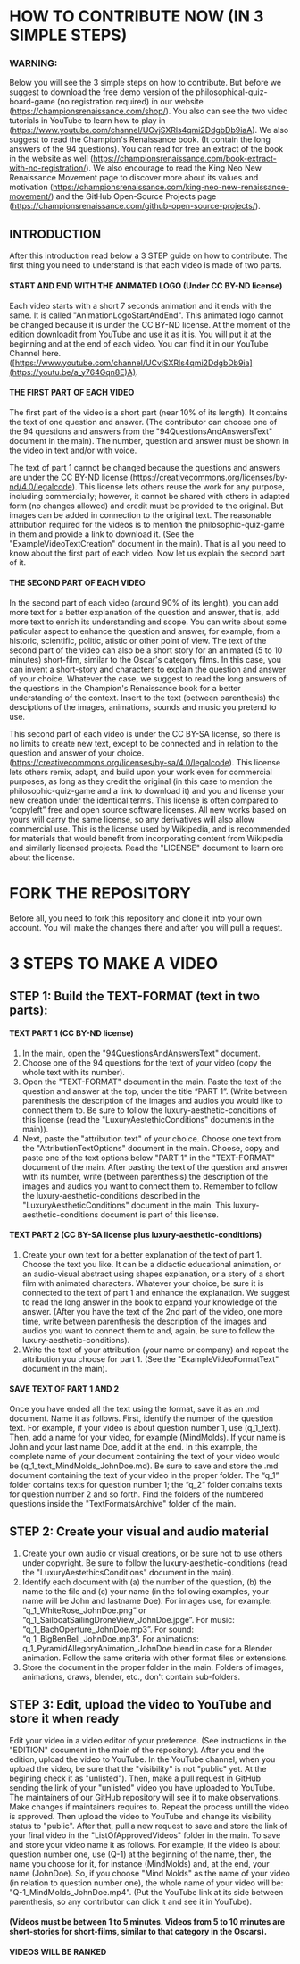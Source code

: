 # HOW TO CONTRIBUTE NOW (IN 3 SIMPLE STEPS)

### WARNING:
Below you will see the 3 simple steps on how to contribute. But before we suggest to download the free demo version of the philosophical-quiz-board-game (no registration required) in our website (https://championsrenaissance.com/shop/). You also can see the two video tutorials in YouTube to learn how to play in (https://www.youtube.com/channel/UCvjSXRls4qmi2DdgbDb9iaA). We also suggest to read the Champion's Renaissance book. (It contain the long answers of the 94 questions). You can read for free an extract of the book in the website as well (https://championsrenaissance.com/book-extract-with-no-registration/). We also encourage to read the King Neo New Renaissance Movement page to discover more about its values and motivation (https://championsrenaissance.com/king-neo-new-renaissance-movement/) and the GitHub Open-Source Projects page (https://championsrenaissance.com/github-open-source-projects/). 

## INTRODUCTION

After this introduction read below a 3 STEP guide on how to contribute. 
The first thing you need to understand is that each video is made of two parts.

#### START AND END WITH THE ANIMATED LOGO (Under CC BY-ND license)
Each video starts with a short 7 seconds animation and it ends with the same. It is called "AnimationLogoStartAndEnd". This animated logo cannot be changed because it is under the CC BY-ND license. At the moment of the edition downloadit from YouTube and use it as it is. You will put it at the beginning and at the end of each video. You can find it in our YouTube Channel here.  ([https://www.youtube.com/channel/UCvjSXRls4qmi2DdgbDb9ia](https://youtu.be/a_y764Gqn8E)A). 

#### THE FIRST PART OF EACH VIDEO
The first part of the video is a short part (near 10% of its length). It contains the text of one question and answer. (The contributor can choose one of the 94 questions and answers from the "94QuestionsAndAnswersText" document in the main). The number, question and answer must be shown in the video in text and/or with voice. 

The text of part 1 cannot be changed because the questions and answers are under the CC BY-ND license (https://creativecommons.org/licenses/by-nd/4.0/legalcode). This license lets others reuse the work for any purpose, including commercially; however, it cannot be shared with others in adapted form (no changes allowed) and credit must be provided to the original. But images can be added in connection to the original text. The reasonable attribution required for the videos is to mention the philosophic-quiz-game in them and provide a link to download it. (See the "ExampleVideoTextCreation" document in the main). That is all you need to know about the first part of each video. Now let us explain the second part of it.

#### THE SECOND PART OF EACH VIDEO
In the second part of each video (around 90% of its lenght), you can add more text for a better explanation of the question and answer, that is, add more text to enrich its understanding and scope. You can write about some paticular aspect to enhance the question and answer, for example, from a historic, scientific, politic, atistic or other point of view. The text of the second part of the video can also be a short story for an animated (5 to 10 minutes) short-film, similar to the Oscar's category films. In this case, you can invent a short-story and characters to explain the question and answer of your choice. Whatever the case, we suggest to read the long answers of the questions in the Champion's Renaissance book for a better understanding of the context. Insert to the text (between parenthesis) the desciptions of the images, animations, sounds and music you pretend to use. 

This second part of each video is under the CC BY-SA license, so there is no limits to create new text, except to be connected and in relation to the question and answer of your choice. (https://creativecommons.org/licenses/by-sa/4.0/legalcode). This license lets others remix, adapt, and build upon your work even for commercial purposes, as long as they credit the original (in this case to mention the philosophic-quiz-game and a link to download it) and you and license your new creation under the identical terms. This license is often compared to “copyleft” free and open source software licenses. All new works based on yours will carry the same license, so any derivatives will also allow commercial use. This is the license used by Wikipedia, and is recommended for materials that would benefit from incorporating content from Wikipedia and similarly licensed projects. Read the "LICENSE" document to learn ore about the license.
    
# FORK THE REPOSITORY
Before all, you need to fork this repository and clone it into your own account. You will make the changes there and after you will pull a request.


# 3 STEPS TO MAKE A VIDEO


## STEP 1: Build the TEXT-FORMAT (text in two parts):

#### TEXT PART 1 (CC BY-ND license)
1.	In the main, open the "94QuestionsAndAnswersText" document.
2.	Choose one of the 94 questions for the text of your video (copy the whole text with its number).
3.	Open the "TEXT-FORMAT" document in the main. Paste the text of the question and answer at the top, under the title “PART 1”. (Write between parenthesis the description of the images and audios you would like to connect them to. Be sure to follow the luxury-aesthetic-conditions of this license (read the "LuxuryAestethicConditions" documents in the main)).
4.	Next, paste the "attribution text" of your choice. Choose one text from the "AttributionTextOptions" document in the main. Choose, copy and paste one of the text options below "PART 1" in the "TEXT-FORMAT" document of the main. After pasting the text of the question and answer with its number, write (between parenthesis) the description of the images and audios you want to connect them to. Remember to follow the luxury-aesthetic-conditions described in the "LuxuryAestheticConditions" document in the main. This luxury-aesthetic-conditions document is part of this license. 

#### TEXT PART 2 (CC BY-SA license plus luxury-aesthetic-conditions)
1.	Create your own text for a better explanation of the text of part 1. Choose the text you like. It can be a didactic educational animation, or an audio-visual abstract using shapes explanation, or a story of a short film with animated characters. Whatever your choice, be sure it is connected to the text of part 1 and enhance the explanation. We suggest to read the long answer in the book to expand your knowledge of the answer. (After you have the text of the 2nd part of the video, one more time, write between parenthesis the description of the images and audios you want to connect them to and, again, be sure to follow the luxury-aesthetic-conditions).
2.	Write the text of your attribution (your name or company) and repeat the attribution you choose for part 1. (See the "ExampleVideoFormatText" document in the main).

#### SAVE TEXT OF PART 1 AND 2
Once you have ended all the text using the format, save it as an .md document. Name it as follows. First, identify the number of the question text. For example, if your video is about question number 1, use (q_1_text). Then, add a name for your video, for example (MindMolds). If your name is John and your last name Doe, add it at the end. In this example, the complete name of your document containing the text of your video would be (q_1_text_MindMolds_JohnDoe.md). Be sure to save and store the .md document containing the text of your video in the proper folder. The “q_1” folder contains texts for question number 1; the “q_2” folder contains texts for question number 2 and so forth. Find the folders of the numbered questions inside the "TextFormatsArchive" folder of the main.

## STEP 2: Create your visual and audio material

1.	Create your own audio or visual creations, or be sure not to use others under copyright. Be sure to follow the luxury-aesthetic-conditions (read the "LuxuryAestethicsConditions" document in the main).
2.	Identify each document with (a) the number of the question, (b) the name to the file and (c) your name (in the following examples, your name will be John and lastname Doe). For images use, for example: “q_1_WhiteRose_JohnDoe.png” or “q_1_SailboatSailingDroneView_JohnDoe.jpge”. For music: “q_1_BachOperture_JohnDoe.mp3”. For sound: “q_1_BigBenBell_JohnDoe.mp3”. For animations: q_1_PyramidAllegoryAnimation_JohnDoe.blend in case for a Blender animation. Follow the same criteria with other format files or extensions.
3.  Store the document in the proper folder in the main. Folders of images, animations, draws, blender, etc., don't contain sub-folders.

## STEP 3: Edit, upload the video to YouTube and store it when ready
Edit your video in a video editor of your preference. (See instructions in the "EDITION" document in the main of the repository). After you end the edition, upload the video to YouTube. In the YouTube channel, when you upload the video, be sure that the "visibility" is not "public" yet. At the begining check it as "unlisted"). Then, make a pull request in GitHub sending the link of your "unlisted" video you have uploaded to YouTube. The maintainers of our GitHub repository will see it to make observations. Make changes if maintainers requires to. Repeat the process untill the video is approved. Then upload the video to YouTube and change its visibility status to "public". After that, pull a new request to save and store the link of your final video in the "ListOfApprovedVideos" folder in the main. To save and store your video name it as follows. For example, if the video is about question number one, use (Q-1) at the beginning of the name, then, the name you choose for it, for instance (MindMolds) and, at the end, your name (JohnDoe). So, if you choose "Mind Molds" as the name of your video (in relation to question number one), the whole name of your video will be: "Q-1_MindMolds_JohnDoe.mp4". (Put the YouTube link at its side between parenthesis, so any contributor can click it and see it in YouTube). 

#### (Videos must be between 1 to 5 minutes. Videos from 5 to 10 minutes are short-stories for short-films, similar to that category in the Oscars).
#### VIDEOS WILL BE RANKED
